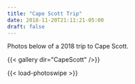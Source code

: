 ```yaml
---
title: "Cape Scott Trip"
date: 2018-11-20T21:11:21-05:00
draft: false
---
```

Photos below of a 2018 trip to Cape Scott.

{{< gallery dir="CapeScott" />}}

{{< load-photoswipe >}}
